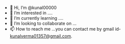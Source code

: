 - 👋 Hi, I’m @kunal00000
- 👀 I’m interested in ....
- 🌱 I’m currently learning ....
- 💞️ I’m looking to collaborate on ...
- 📫 How to reach me ...you can contact me by gmail id- kunalverma01357@gmail.com.

<!---
kunal00000/kunal00000 is a ✨ special ✨ repository because its `README.md` (this file) appears on your GitHub profile.
You can click the Preview link to take a look at your changes.
--->
